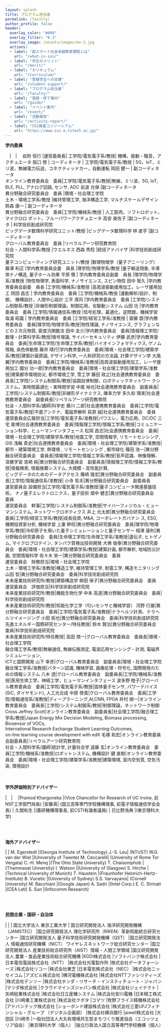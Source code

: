 ```yaml
---
layout: splash
title: プログラム担当者
permalink: /faculty/
author_profile: false
header:
  overlay_color: "#000"
  overlay_filter: "0.3"
  overlay_image: /assets/images/mv-2.jpg
  actions:
  - label: "超スマート社会卓越教育課程とは"
    url: "/what-is-sss/"
  - label: "学生のメリット"
    url: "/merit/"
  - label: "カリキュラム"
    url: "/curriculum/"
  - label: "登録学生への支援​"
    url: "/student-support/"
  - label: "プログラム担当者​"
    url: "/faculty/"
  - label: "登録・修了案内"
    url: "/guide/"
  - label: "イベント案内"
    url: "/event/"
  - label: "活動報告"
    url: "/activity-report/"
  - label: "SSS推進コンソーシアム"
    url: "https://www.sss.e.titech.ac.jp/"
---
```


**学内委員**

　|　|　
岩附 信行 |運営委員長|  工学院/電気電子系/教授| 機構，振動・騒音，アクチュエータ
​阪口 啓 | コーディネータ | 工学院/電気電子系/教授 |   5G，IoT，ミリ波，無線電力伝送，コネクティッドカー，自動運転
岡田 健一 | 副コーディネータ<br>オンライン教育委員会　委員|工学院/電気電子系/教授|無線，ミリ波，5G, IoT, BLE, PLL, アナログ回路, センサ, ADC
岩波 光保  |副コーディネータ<br>異分野融合研究委員会　委員  |環境・社会理工学院<br>土木・環境工学系/教授  |維持管理工学, 海洋構造工学, マルチスケールデザイン
鈴森 康一  | 副コーディネータ<br>異分野融合研究委員会　委員|工学院/機械系/教授 | 人工筋肉，ソフトロボット，マイクロロ ボット，フルーパワーアクチュエータ
高安 美佐子 |副コーディネータ  | 科学技術創成研究院<br>ビッグデータ数理科学研究ユニット/教授 |ビッグデータ数理科学
林 直亨  |副コーディネータ<br>グローバル教育委員会　委員 |リベラルアーツ研究教育院<br>社会・人間科学系/教授  |ウエルネス
西森 秀稔 |統括アドバイザ  |科学技術創成研究院<br>量子コンピューティング研究ユニット/教授  |数理物理学（量子アニーリング）
藤澤 利正  |学内教育委員会委　員長  |理学院/物理学系/教授  |量子輸送現象, 半導体ナノ構造, 量子ホール効果
平原 徹    | 学内教育委員会副委　員長 |理学院/物理学系/准教授  |物性物理学, 表面科学, ナノサイエンス, スピン物性
田中 智久 |学内教育委員会副委　員長  |工学院/機械系/准教授  |高周波振動援用加工，レーザ援用加工
岡田 昌志 | 学内教育委員会　委員 |工学院/機械系/教授  |運動解析/設計，制御， 機構設計，人間中心設計
  三平 満司   |学内教育委員会　委員  |工学院/システム制御系/教授  |非線形制御理論，制御応用，劣駆動システム
山田 功   |学内教育委員会　委員  |工学院/情報通信系/教授  |信号処理，最適化，逆問題，機械学習
塩浦 昭義 | 学内教育委員会　委員 |工学院/経営工学系/准教授  |
齋藤 晋|学内教育委員会　委員|理学院/物理学系/教授|物性理論, ナノサイエンス, グラフェンなどの２次元物質, 密度汎関数法
田中 圭介|学内教育委員会　委員|情報理工学院/数理・計算科学系/教授|暗号理論, サイバーセキュリティ
伊藤 武彦|学内教育委員会　委員|生命理工学院/生命理工学系/教授|バイオインフォマティクス, ゲノム情報, 染色体動態
藤井 晴行|学内教育委員会　委員|環境・社会理工学院/建築学系/教授|建築計画原論, デザイン科学, 一人称研究の方法論, 計算デザイン学
大風 翼|学内教育委員会　委員|工学院/機械系/准教授|高周波振動援用加工，レーザ援用加工
國分 功一郎|学内教育委員会　委員|環境・社会理工学院/建築学系/准教授|建築都市環境防災, 都市環境工学, 雪工学
藤田 政之|社会連携教育委員会　委員長|工学院/システム制御系/教授|協調自律制御，ロボティックネットワー クシステム，実時間最適化・実時間学習
中尾 裕也|社会連携教育委員会　副委員長|工学院/システム制御系/教授|非線形ダイナミクス, 確率力学
多久和 理実|社会連携教育委員会　副委員長|リベラルアーツ研究教育院<br>社会・人間科学系/講師|科学史
廣川 二郎|社会連携教育委員会　委員|工学院/電気電子系/教授|平面アンテナ、電磁界解析
萩原 誠|社会連携教育委員会　委員<br>​運営委員会広報担当|工学院/電気電子系/准教授|パワエレ，電力応用，DC/DC
三宅 美博|社会連携教育委員会　委員|情報理工学院/情報工学系/教授|コミュニケーション科学、ヒューマンインタフェース
松岡 昌志|社会連携教育委員会　委員|環境・社会理工学院/建築学系/教授|地震工学, 空間情報学, リモートセンシング, GIS
浅輪 貴史|社会連携教育委員会　委員|環境・社会理工学院/建築学系/准教授|都市・建築環境工学, 熱環境 , リモートセンシング , 都市緑化
篠田 浩一|異分野融合研究委員会　委員長|情報理工学院/情報工学系/教授|音声認識、映像理解、深層学習
宮崎 純|異分野融合研究委員会　副委員長|情報理工学院/情報工学系/教授|情報検索, 情報推薦システム, 大規模・高性能計算, <br>ビッグデータのためのデータアクセス
篠崎 隆宏|異分野融合研究委員会　副委員長|工学院/情報通信系/准教授|
小寺 哲夫|異分野融合研究委員会　副委員長<br>運営委員会 設備担当|工学院/電気電子系/准教授|量子コンピュータ関連基盤技術， ナノ量子エレクトロニクス，量子技術
畑中 健志|異分野融合研究委員会　委員<br>運営委員会　幹事|工学院/システム制御系/准教授|サイバーフィジカル・ヒューマンシステム, ネットワークロボティクス
井上 光太郎|異分野融合研究委員会　委員|工学院/経営工学系/教授|成長投資, M&A, コーポレートガバナン ス, ESG, 機関投資家分析, 機械学習
上妻 幹旺|異分野融合研究委員会　委員|理学院/物理学系/教授|冷却原子を用いた量子シミュレーションと量子センサー
相澤 康則|異分野融合研究委員会　委員|生命理工学院/生命理工学系/准教授|遺伝子, ヒトゲノム, マイクロプロテイン, タンパク質検出技術開発
大佛 俊泰|異分野融合研究委員会　委員|環境・社会理工学院/建築学系/教授|建築計画, 都市解析, 地域防災計画, 空間情報科学
佐々木 栄一|異分野融合研究委員会　委員<br>​運営委員会　財務担当|環境・社会理工学院<br>土木・環境工学系/准教授|構造工学, 維持管理工学, 耐震工学, 構造モニタリング
山田 哲|異分野融合研究委員会　委員|科学技術創成研究院<br>未来産業技術研究所/教授|建築構造学
柳田 保子|異分野融合研究委員会　委員<br>​運営委員会　評価担当|科学技術創成研究院<br>未来産業技術研究所/教授|機能生物化学
中本 高道|異分野融合研究委員会　委員|科学技術創成研究院<br>未来産業技術研究所/教授|知能化学工学（匂いセンサと機械学習）
河野 行雄|異分野融合研究委員会　委員|工学院/電気電子系/准教授|テラヘルツ計測、テラヘルツイメージング
小田 拓也|異分野融合研究委員会　委員|科学技術創成研究院<br>先進エネルギー国際研究センター/特任教授|
鈴木 賢治|異分野融合研究委員会　委員|科学技術創成研究院<br>未来産業技術研究所/特任教授|
高田 潤一|グローバル教育委員会　委員長|環境・社会理工学院<br>融合理工学系/教授|無線通信, 無線伝搬測定, 電波応用センシング・計測, 電磁界シミュレーション, <br>ICTと国際開発
山下 幸彦|グローバル教育委員会　副委員長|環境・社会理工学院<br>融合理工学系/准教授|パターン認識, 機械学習, 画像処理・符号化, 国際開発のための情報システム
八木 透|グローバル教育委員会　副委員長|工学院/機械系/准教授|医用生体工学，神経工学，ヒューマンインタフェース
波多野 睦子|グローバル教育委員会　委員|工学院/電気電子系/教授|固体量子センサ, パワーデバイス(SiC, ダイヤモンド), 人工光合成
中原 啓貴|グローバル教育委員会　委員|工学院/情報通信系/准教授|ディープラーニング,AI,CNN, FPGA
井村 順一|オンライン教育委員会　委員長|工学院/システム制御系/教授|制御理論，ネットワーク制御
Cross Jeffrey Scott|オンライン教育委員会　副委員長|社会理工学院/融合理工学系/教授|Japan Energy Mix Decision Modeling, Biomass processing, Biosensor of VOCs, <br>International Research Exchange Student Learning Outcomes, <br>on-line learning course development with edX
毛塚 和宏|オンライン教育委員会副委員長|リベラルアーツ研究教育院<br>社会・人間科学系/講師|統計学, 計量社会学
遠藤 玄|オンライン教育委員会　委員|工学院/機械系/准教授|ロボットシステム, 機構設計
鍵 直樹|オンライン教育委員会　委員|環境・社会理工学院/建築学系/准教授|建築環境, 室内空気質, 空気汚染, 環境設計

<br><br>
**学外評価特別アドバイザー**

|　|　
|Pramod Khargoneka |(Vice Chancellor for Research of UC Irvine, 前NSF工学部門局長)
|安藤真| (国立高等専門学校機構理事, 前電子情報通信学会会長)
| 久間和生 |(農研機構理事長, 前CSTI有識者議員)
| 日比野浩典 |(東京理科大学)

<br><br>

**海外アドバイザー**

| |
M. Egerstedt |(Georgia Institute of Technology)
J.-S. Leu| (NTUST)
W.G. van der Wiel |(University of Twente)
M. Ceccarelli| (University of Rome Tor Vergata)
C.-H. Menq |(The Ohio State University)
T. Chaisomphob |(Thammasat University)
I. Watson |(University of Glasgow)
S. Hirche |(Technical University of Munich)
T. Haustein |(Fraunhofer Heinrich-Hertz-Institute)
B. Vucetic |(University of Sydney)
S.S. Varvayanis| (Cornell University)
M. Bacchiani |(Google Japan)
A. Sadri |(Intel Corp.)
E. C. Strinati |(CEA Leti)
S. Sun |(Infocomm Research)


<br><br>

**民間企業・国研・自治体**

 | |
 |  国立大学法人 東京工業大学
| 国立研究開発法人 海洋研究開発機構（JAMSTEC）
|国立研究開発法人 理化学研究所（RIKEN）革新知能統合研究センター
|国立研究開発法人 量子科学技術研究開発機構（QST）
|国立研究開発法人 情報通信研究機構（NICT） ワイヤレスネットワーク総合研究センター
|国立研究開発法人 産業技術総合研究所（AIST）情報・人間工学領域
|国立研究開発法人 農業・食品産業技術総合研究機構
|KDDI株式会社
|ソフトバンク株式会社
|日本電信電話株式会社（NTT）
|株式会社光電製作所
|株式会社データフォーシーズ
|株式会社リコー
|株式会社東芝
|日本電気株式会社（NEC）
|株式会社ニッセイコム
|アズビル株式会社
|横河電機株式会社
|株式会社NTTファシリティーズ
|株式会社デンソー
|株式会社ホンダ・リサーチ・インスティチュート・ジャパン
|マツダ株式会社
|クラウドマインズジャパン株式会社
|株式会社ジェイテクト
|矢崎総業株式会社
|株式会社日立産機システム
|株式会社安川電機
|日本精工株式会社
|川崎重工業株式会社
|株式会社クボタ
|コマツ
|牧野フライス精機株式会社
|アドバンテック株式会社
|ショーボンド建設株式会社
|株式会社三菱UFJフィナンシャル・グループ （デジタル企画部）
|株式会社横浜銀行
|aiwell株式会社
|大田区
|川崎市
|一般社団法人大丸有環境共生型まちづくり推進協会（エコッツェリア協会）
|東京理科大学（個人）
|独立行政法人国立高等専門学校機構（個人）
